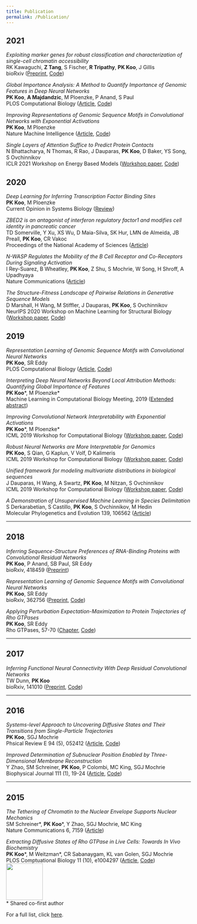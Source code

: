 ```yaml
---
title: Publication
permalink: /Publication/
---
```


## 2021

_Exploiting marker genes for robust classification and characterization of single-cell chromatin accessibility_<br>
RK Kawaguchi, <b>Z Tang</b>, S Fischer, <b>R Tripathy</b>, <b>PK Koo</b>, J Gillis <br>
bioRxiv ([Preprint](https://www.biorxiv.org/content/10.1101/2021.04.01.438068v1), [Code](https://github.com/carushi/Catactor))

_Global Importance Analysis: A Method to Quantify Importance of Genomic Features in Deep Neural Networks_<br>
<b>PK Koo</b>, <b>A Majdandzic</b>, M Ploenzke, P Anand, S Paul <br>
PLOS Computational Biology ([Article](https://www.biorxiv.org/content/10.1101/2020.09.08.288068v1), [Code](https://github.com/p-koo/residualbind))

_Improving Representations of Genomic Sequence Motifs in Convolutional Networks with Exponential Activations_<br>
<b>PK Koo</b>, M Ploenzke <br>
Nature Machine Intelligence ([Article](https://www.nature.com/articles/s42256-020-00291-x), [Code](https://github.com/p-koo/exponential_activations))

_Single Layers of Attention Suffice to Predict Protein Contacts_<br>
N Bhattacharya, N Thomas, R Rao, J Dauparas, <b>PK Koo</b>, D Baker, YS Song, S Ovchinnikov <br>
ICLR 2021 Workshop on Energy Based Models ([Workshop paper](https://www.biorxiv.org/content/10.1101/2020.12.21.423882v2), [Code](https://github.com/nickbhat/mogwai.git))


## 2020

_Deep Learning for Inferring Transcription Factor Binding Sites_<br>
<b>PK Koo</b>, M Ploenzke <br>
Current Opinion in Systems Biology ([Review](https://www.sciencedirect.com/science/article/pii/S2452310020300032?via%3Dihub))

_ZBED2 is an antagonist of interferon regulatory factor1 and modifies cell identity in pancreatic cancer_<br>
TD Somerville, Y Xu, XS Wu, D Maia-Silva, SK Hur, LMN de Almeida, JB Preall, <b>PK Koo</b>, CR Vakoc <br>
Proceedings of the National Academy of Sciences ([Article](https://www.pnas.org/content/117/21/11471.short))


_N-WASP Regulates the Mobility of the B Cell Receptor and Co-Receptors During Signaling Activation_<br>
I Rey-Suarez, B Wheatley, <b>PK Koo</b>, Z Shu, S Mochrie, W Song, H Shroff, A Upadhyaya <br>
Nature Communications ([Article](https://www.nature.com/articles/s41467-020-14335-8))


_The Structure-Fitness Landscape of Pairwise Relations in Generative Sequence Models_<br>
D Marshall, H Wang, M Stiffler, J Dauparas, <b>PK Koo</b>, S Ovchinnikov <br>
NeurIPS 2020 Workshop on Machine Learning for Structural Biology ([Workshop paper](https://www.biorxiv.org/content/10.1101/2020.11.29.402875v1), [Code](https://github.com/sokrypton/seqsal_v2))



## 2019


_Representation Learning of Genomic Sequence Motifs with Convolutional Neural Networks_<br>
<b>PK Koo</b>, SR Eddy <br>
PLOS Computational Biology ([Article](https://journals.plos.org/ploscompbiol/article?id=10.1371/journal.pcbi.1007560), [Code](https://github.com/p-koo/learning_sequence_motifs))


_Interpreting Deep Neural Networks Beyond Local Attribution Methods: Quantifying Global Importance of Features_<br>
<b>PK Koo</b>\*, M Ploenzke\* <br>
Machine Learning in Computational Biology Meeting, 2019 ([Extended abstract](https://www.biorxiv.org/content/10.1101/2020.02.19.956896v1.abstract))


_Improving Convolutional Network Interpretability with Exponential Activations_<br>
<b>PK Koo</b>\*, M Ploenzke\* <br>
ICML 2019 Workshop for Computational Biology ([Workshop paper](https://www.biorxiv.org/content/10.1101/650804v1.abstract), [Code](https://github.com/p-koo/cnn_exponential_activations))


_Robust Neural Networks are More Interpretable for Genomics_<br>
<b>PK Koo</b>, S Qian, G Kaplun, V Volf, D Kalimeris <br>
ICML 2019 Workshop for Computational Biology  ([Workshop paper](https://www.biorxiv.org/content/10.1101/657437v1.abstract), [Code](https://github.com/p-koo/uncovering_regulatory_codes))

_Unified framework for modeling multivariate distributions in biological sequences_<br>
J Dauparas, H Wang, A Swartz, <b>PK Koo</b>, M Nitzan, S Ovchinnikov <br>
ICML 2019 Workshop for Computational Biology ([Workshop paper](https://arxiv.org/abs/1906.02598), [Code](https://github.com/sokrypton/seqmodels))

_A Demonstration of Unsupervised Machine Learning in Species Delimitation_<br>
S Derkarabetian, S Castillo, <b>PK Koo</b>, S Ovchinnikov, M Hedin <br>
Molecular Phylogenetics and Evolution 139, 106562 ([Article](https://www.sciencedirect.com/science/article/pii/S1055790319301721))



<hr>

## 2018

_Inferring Sequence-Structure Preferences of RNA-Binding Proteins with Convolutional Residual Networks_<br>
<b>PK Koo</b>, P Anand, SB Paul, SR Eddy <br>
bioRxiv, 418459 ([Preprint](https://www.biorxiv.org/content/10.1101/418459v1.abstract))

_Representation Learning of Genomic Sequence Motifs with Convolutional Neural Networks_<br>
<b>PK Koo</b>, SR Eddy <br>
bioRxiv, 362756 ([Preprint](https://www.biorxiv.org/content/10.1101/362756v4), [Code](https://github.com/p-koo/learning_sequence_motifs))

_Applying Perturbation Expectation-Maximization to Protein Trajectories of Rho GTPases_<br>
<b>PK Koo</b>, SR Eddy <br>
Rho GTPases, 57-70 ([Chapter](https://link.springer.com/protocol/10.1007/978-1-4939-8612-5_5), [Code](https://github.com/p-koo/pEMv2))


<hr>

## 2017


_Inferring Functional Neural Connectivity With Deep Residual Convolutional Networks_<br>
TW Dunn, <b>PK Koo</b> <br>
bioRxiv, 141010 ([Preprint](https://www.biorxiv.org/content/10.1101/141010v2.abstract), [Code](https://github.com/spoonsso/TFconnect))



<hr>

## 2016

_Systems-level Approach to Uncovering Diffusive States and Their Transitions from Single-Particle Trajectories_<br>
<b>PK Koo</b>, SGJ Mochrie <br>
Phsical Review E 94 (5), 052412 ([Article](https://journals.aps.org/pre/abstract/10.1103/PhysRevE.94.052412), [Code](https://github.com/p-koo/pEMv2))

_Improved Determination of Subnuclear Position Enabled by Three-Dimensional Membrane Reconstruction_<br>
Y Zhao, SM Schreiner, <b>PK Koo</b>, P Colombi, MC King, SGJ Mochrie <br>
Biophysical Journal 111 (1), 19-24 ([Article](https://www.sciencedirect.com/science/article/pii/S0006349516303617), [Code](https://github.com/mochrielab/3DMembraneReconstruction))



<hr>

## 2015


_The Tethering of Chromatin to the Nuclear Envelope Supports Nuclear Mechanics_<br>
SM Schreiner\*, <b>PK Koo</b>\*, Y Zhao, SGJ Mochrie, MC King <br>
Nature Communications 6, 7159 ([Article](https://www.nature.com/articles/ncomms8159))


_Extracting Diffusive States of Rho GTPase in Live Cells: Towards In Vivo Biochemistry_<br>
<b>PK Koo</b>\*, M Weitzman\*, CR Sabanaygam, KL van Golen, SGJ Mochrie <br>
PLOS Comptuational Biology 11 (10), e1004297 ([Article](https://journals.plos.org/ploscompbiol/article?id=10.1371/journal.pcbi.1004297), [Code](https://github.com/p-koo/pEM))
<a href="https://f1000.com/prime/725888939"><img width="100" src="{{site.baseurl}}/images/F1000Prime.png"></a>
<br>
\* Shared co-first author
<br>

For a full list, click <a href="https://scholar.google.com/citations?user=zoAsQGwAAAAJ&hl=en">here</a>.
<br>
<br>
<br>
<br>


&nbsp;
&nbsp;
&nbsp;
&nbsp;
&nbsp;
&nbsp;
&nbsp;
&nbsp;
&nbsp;
&nbsp;
&nbsp;
&nbsp;
&nbsp;
&nbsp;
&nbsp;
&nbsp;
&nbsp;
&nbsp;
&nbsp;
&nbsp;
&nbsp;
&nbsp;
&nbsp;
&nbsp;


























